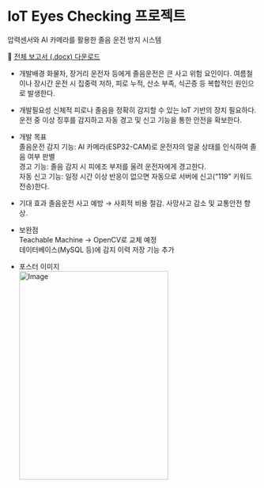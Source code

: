 # IoT Eyes Checking 프로젝트

압력센서와 AI 카메라를 활용한 졸음 운전 방지 시스템

📄 [전체 보고서 (.docx) 다운로드](https://github.com/ykkc21/Iot-EyeChecking/raw/main/IoT_Eyes_Checking.docx)

- 개발배경
  화물차, 장거리 운전자 등에게 졸음운전은 큰 사고 위험 요인이다.
  여름철이나 장시간 운전 시 집중력 저하, 피로 누적, 산소 부족, 식곤증 등 복합적인 원인으로 발생한다.

- 개발필요성
  신체적 피로나 졸음을 정확히 감지할 수 있는 IoT 기반의 장치 필요하다.
  운전 중 이상 징후를 감지하고 자동 경고 및 신고 기능을 통한 안전을 확보한다.

- 개발 목표</br>
  졸음운전 감지 기능: AI 카메라(ESP32-CAM)로 운전자의 얼굴 상태를 인식하여 졸음 여부 판별
  </br>
  경고 기능: 졸음 감지 시 피에조 부저를 울려 운전자에게 경고한다.
  </br>
  자동 신고 기능: 일정 시간 이상 반응이 없으면 자동으로 서버에 신고(“119” 키워드 전송)한다.

- 기대 효과
  졸음운전 사고 예방 → 사회적 비용 절감.
  사망사고 감소 및 교통안전 향상.

- 보완점</br>
  Teachable Machine → OpenCV로 교체 예정  
  데이터베이스(MySQL 등)에 감지 이력 저장 기능 추가

- 포스터 이미지</br>
  <img width="301" height="421" alt="Image" src="https://github.com/user-attachments/assets/a7445f47-ef65-4c9c-9990-8cac0362fe22" />
